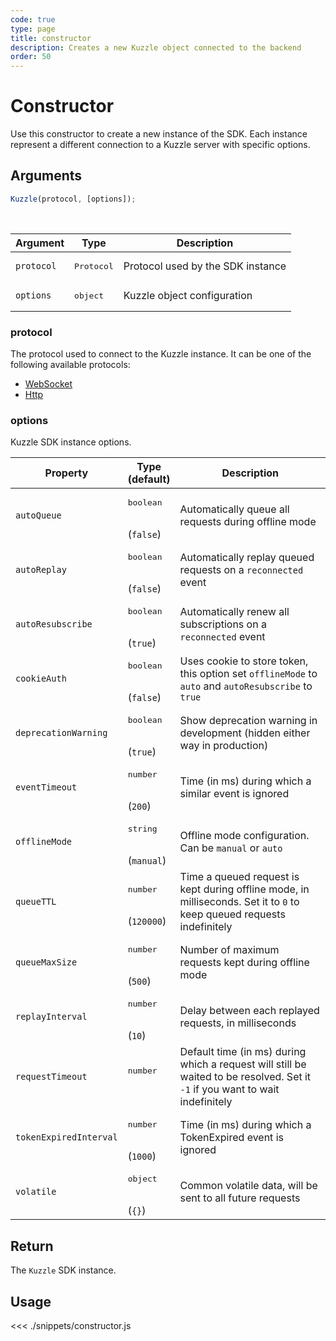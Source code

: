 ```yaml
---
code: true
type: page
title: constructor
description: Creates a new Kuzzle object connected to the backend
order: 50
---
```


# Constructor

Use this constructor to create a new instance of the SDK.
Each instance represent a different connection to a Kuzzle server with specific options.

## Arguments

```js
Kuzzle(protocol, [options]);
```

<br/>

| Argument   | Type                | Description                       |
| ---------- | ------------------- | --------------------------------- |
| `protocol` | <pre>Protocol</pre> | Protocol used by the SDK instance |
| `options`  | <pre>object</pre>   | Kuzzle object configuration       |

### protocol

The protocol used to connect to the Kuzzle instance.
It can be one of the following available protocols:

- [WebSocket](/sdk/js/7/protocols/websocket)
- [Http](/sdk/js/7/protocols/http)

### options

Kuzzle SDK instance options.

| Property               | Type<br/>(default)               | Description                                                                                                                   |
| ---------------------- | -------------------------------- | ----------------------------------------------------------------------------------------------------------------------------- |
| `autoQueue`            | <pre>boolean</pre><br/>(`false`) | Automatically queue all requests during offline mode                                                                          |
| `autoReplay`           | <pre>boolean</pre><br/>(`false`) | Automatically replay queued requests on a `reconnected` event                                                                 |
| `autoResubscribe`      | <pre>boolean</pre><br/>(`true`)  | Automatically renew all subscriptions on a `reconnected` event                                                                |
| `cookieAuth`           | <pre>boolean</pre><br/>(`false`) | Uses cookie to store token, this option set `offlineMode` to `auto` and `autoResubscribe` to `true`                           |
| `deprecationWarning`   | <pre>boolean</pre><br />(`true`) | Show deprecation warning in development (hidden either way in production)                                                     |
| `eventTimeout`         | <pre>number</pre><br/>(`200`)    | Time (in ms) during which a similar event is ignored                                                                          |
| `offlineMode`          | <pre>string</pre><br/>(`manual`) | Offline mode configuration. Can be `manual` or `auto`                                                                         |
| `queueTTL`             | <pre>number</pre><br/>(`120000`) | Time a queued request is kept during offline mode, in milliseconds. Set it to `0` to keep queued requests indefinitely        |
| `queueMaxSize`         | <pre>number</pre><br/>(`500`)    | Number of maximum requests kept during offline mode                                                                           |
| `replayInterval`       | <pre>number</pre><br/>(`10`)     | Delay between each replayed requests, in milliseconds                                                                         |
| `requestTimeout`       | <pre>number</pre><br/>           | Default time (in ms) during which a request will still be waited to be resolved. Set it `-1` if you want to wait indefinitely |
| `tokenExpiredInterval` | <pre>number</pre><br/>(`1000`)   | Time (in ms) during which a TokenExpired event is ignored                                                                     |
| `volatile`             | <pre>object</pre><br/>(`{}`)     | Common volatile data, will be sent to all future requests                                                                     |

## Return

The `Kuzzle` SDK instance.

## Usage

<<< ./snippets/constructor.js

